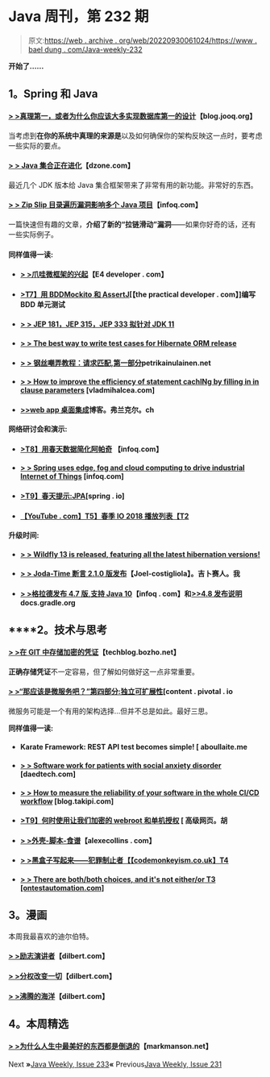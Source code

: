 # Java 周刊，第 232 期

> 原文:[https://web . archive . org/web/20220930061024/https://www . bael dung . com/Java-weekly-232](https://web.archive.org/web/20220930061024/https://www.baeldung.com/java-weekly-232)

**开始了……**

## **1。Spring 和 Java**

#### [**> >真理第一，或者为什么你应该大多实现数据库第一的设计**](https://web.archive.org/web/20220629005149/https://blog.jooq.org/2018/06/06/truth-first-or-why-you-should-mostly-implement-database-first-designs/)【blog.jooq.org】

当考虑到**在你的系统中真理的来源是**以及如何确保你的架构反映这一点时，要考虑一些实际的要点。

#### **[> > Java 集合正在进化](https://web.archive.org/web/20220629005149/https://dzone.com/articles/java-collections-are-evolving)**【dzone.com】

最近几个 JDK 版本给 Java 集合框架带来了非常有用的新功能。非常好的东西。

#### [**> > Zip Slip 目录遍历漏洞影响多个 Java 项目**](https://web.archive.org/web/20220629005149/https://www.infoq.com/news/2018/06/zip-slip)【infoq.com】

一篇快速但有趣的文章，**介绍了新的“拉链滑动”漏洞**——如果你好奇的话，还有一些实际例子。

#### **同样值得一读:**

*   #### [**> >爪哇微框架的兴起**](https://web.archive.org/web/20220629005149/https://www.e4developer.com/2018/06/02/the-rise-of-java-microframeworks/)【E4 developer . com】

*   #### [**>T7】用 BDDMockito 和 AssertJ**](https://web.archive.org/web/20220629005149/https://thepracticaldeveloper.com/2018/05/10/write-bdd-unit-tests-with-bddmockito-and-assertj/)[【the practical developer . com】]编写 BDD 单元测试

*   #### **[> > JEP 181，JEP 315，JEP 333 拟针对 JDK 11](https://web.archive.org/web/20220629005149/https://marxsoftware.blogspot.com/2018/05/jep181-jep315-and-jep333-jdk11.html)**

*   #### [**> > The best way to write test cases for Hibernate ORM release**](https://web.archive.org/web/20220629005149/http://in.relation.to/2018/06/04/best-way-write-hibernate-orm-issue-test-case/)

*   #### [**> >** **钢丝嘲弄教程：请求匹配,第一部分**](https://web.archive.org/web/20220629005149/https://www.petrikainulainen.net/programming/testing/wiremock-tutorial-request-matching-part-one/)petrikainulainen.net

*   #### [**> > How to improve the efficiency of statement cachINg by filling in in clause parameters**](https://web.archive.org/web/20220629005149/https://vladmihalcea.com/improve-statement-caching-efficiency-in-clause-parameter-padding/) [vladmihalcea.com]

*   #### [**>>web app 桌面集成**](https://web.archive.org/web/20220629005149/https://blog.frankel.ch/webapps-desktop-integration/)博客。弗兰克尔。ch

**网络研讨会和演示:**

*   #### [**>T8】用春天数据简化阿帕奇**](https://web.archive.org/web/20220629005149/https://www.infoq.com/presentations/apache-geode-spring-data-annotations) 【infoq.com】

*   #### [**> > Spring uses edge, fog and cloud computing to drive industrial Internet of Things**](https://web.archive.org/web/20220629005149/https://www.infoq.com/presentations/spring-iot-demo) [infoq.com]

*   #### [**>T9】春天提示:JPA**](https://web.archive.org/web/20220629005149/https://spring.io/blog/2018/06/06/spring-tips-jpa)[spring . io]

*   #### [【YouTube . com】T5】春季 IO 2018 播放列表【T2](https://web.archive.org/web/20220629005149/https://www.youtube.com/watch?v=s31kdh7Q7Hc&list=PLe6FX2SlkJdRCNFdhWgpRmJybXafo-Uqk)

**升级时间:**

*   #### [**> > Wildfly 13 is released, featuring all the latest hibernation versions!**](https://web.archive.org/web/20220629005149/http://in.relation.to/2018/05/31/WildFly13IntegratedLatestHibernate/)

*   #### [**> > Joda-Time 断言 2.1.0 版发布**](https://web.archive.org/web/20220629005149/https://joel-costigliola.github.io/assertj/assertj-joda-time.html#assertj-joda-time-2.1.0)【Joel-costigliola】。吉卜赛人。我

*   #### [**> >格拉德发布 4.7 版,支持 Java 10**](https://web.archive.org/web/20220629005149/https://www.infoq.com/news/2018/05/gradle-releases-version-4.7)【infoq . com】和[**>>4.8 发布说明**](https://web.archive.org/web/20220629005149/https://docs.gradle.org/4.8/release-notes.html)docs.gradle.org

## ****2。**技术**与思考

#### [**> >在 GIT 中存储加密的凭证**](https://web.archive.org/web/20220629005149/https://techblog.bozho.net/storing-encrypted-credentials-in-git/)【techblog.bozho.net】

**正确存储凭证**不一定容易，但了解如何做好这一点非常重要。

#### [**> >“那应该是微服务吧？”第四部分:独立可扩展性**](https://web.archive.org/web/20220629005149/https://content.pivotal.io/blog/should-that-be-a-microservice-part-4-independent-scalability)[content . pivotal . io

微服务可能是一个有用的架构选择…但并不总是如此。最好三思。

**同样值得一读:**

*   #### Karate Framework: REST API test becomes simple! [ aboullaite.me

*   #### [**> > Software work for patients with social anxiety disorder**](https://web.archive.org/web/20220629005149/https://daedtech.com/software-jobs-social-anxiety-sufferers/) [daedtech.com]

*   #### [**> > How to measure the reliability of your software in the whole CI/CD workflow**](https://web.archive.org/web/20220629005149/https://blog.takipi.com/how-to-measure-the-reliability-of-your-software-throughout-the-cicd-workflow/) [blog.takipi.com]

*   #### [**>T9】何时使用让我们加密的 webroot 和单机授权**](https://web.archive.org/web/20220629005149/https://advancedweb.hu/2018/06/05/letsencrypt_webroot_vs_standalone/) [ 高级网页。胡

*   #### [**> >外壳-脚本-食谱**](https://web.archive.org/web/20220629005149/https://alexecollins.com/shell-scripting-recipes/)【alexecollins . com】

*   #### [**> >黑盒子写起来——犯罪制止者**【【codemonkeyism.co.uk】T4](https://web.archive.org/web/20220629005149/https://codemonkeyism.co.uk/htb-crimestoppers/)

*   #### [**> > There are both/both choices, and it's not either/or** T3 [ontestautomation.com]](https://web.archive.org/web/20220629005149/https://www.ontestautomation.com/on-choosing-both-and-not-either-or/)

## **3。漫画**

本周我最喜欢的迪尔伯特。

#### [**> >励志演讲者**](https://web.archive.org/web/20220629005149/http://dilbert.com/strip/2018-06-01)【dilbert.com】

#### **[> >分权改变一切](https://web.archive.org/web/20220629005149/http://dilbert.com/strip/2018-06-06)**【dilbert.com】

#### **[> >沸腾的海洋](https://web.archive.org/web/20220629005149/http://dilbert.com/strip/2018-06-05)**【dilbert.com】

## **4。本周精选**

#### **[> >为什么人生中最美好的东西都是倒退的](https://web.archive.org/web/20220629005149/https://markmanson.net/why-the-best-things-in-life-are-all-backwards)**【markmanson.net】

Next **»**[Java Weekly, Issue 233](/web/20220629005149/https://www.baeldung.com/java-weekly-233)**«** Previous[Java Weekly, Issue 231](/web/20220629005149/https://www.baeldung.com/java-weekly-231)